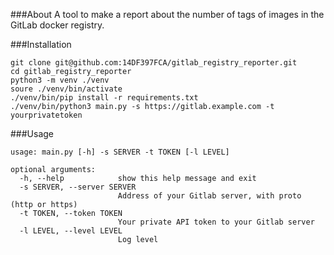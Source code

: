 ###About
A tool to make a report about the number of tags of images in the GitLab docker registry.


###Installation
```shell script
git clone git@github.com:14DF397FCA/gitlab_registry_reporter.git
cd gitlab_registry_reporter
python3 -m venv ./venv
soure ./venv/bin/activate
./venv/bin/pip install -r requirements.txt
./venv/bin/python3 main.py -s https://gitlab.example.com -t yourprivatetoken
```

###Usage
```shell script
usage: main.py [-h] -s SERVER -t TOKEN [-l LEVEL]

optional arguments:
  -h, --help            show this help message and exit
  -s SERVER, --server SERVER
                        Address of your Gitlab server, with proto (http or https)
  -t TOKEN, --token TOKEN
                        Your private API token to your Gitlab server
  -l LEVEL, --level LEVEL
                        Log level
```